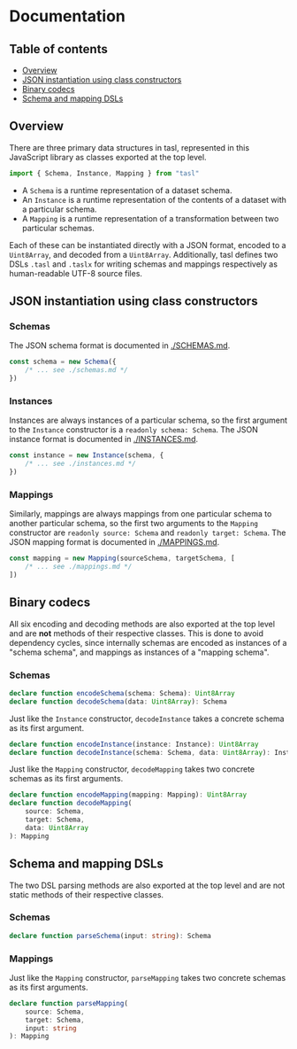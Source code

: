 # Documentation

## Table of contents

- [Overview](#overview)
- [JSON instantiation using class constructors](#json-instantiation-using-class-constructors)
- [Binary codecs](#binary-codecs)
- [Schema and mapping DSLs](#schema-and-mapping-dsls)

## Overview

There are three primary data structures in tasl, represented in this JavaScript library as classes exported at the top level.

```ts
import { Schema, Instance, Mapping } from "tasl"
```

- A `Schema` is a runtime representation of a dataset schema.
- An `Instance` is a runtime representation of the contents of a dataset with a particular schema.
- A `Mapping` is a runtime representation of a transformation between two particular schemas.

Each of these can be instantiated directly with a JSON format, encoded to a `Uint8Array`, and decoded from a `Uint8Array`. Additionally, tasl defines two DSLs `.tasl` and `.taslx` for writing schemas and mappings respectively as human-readable UTF-8 source files.

## JSON instantiation using class constructors

### Schemas

The JSON schema format is documented in [./SCHEMAS.md](./SCHEMAS.md).

```ts
const schema = new Schema({
	/* ... see ./schemas.md */
})
```

### Instances

Instances are always instances of a particular schema, so the first argument to the `Instance` constructor is a `readonly schema: Schema`. The JSON instance format is documented in [./INSTANCES.md](./INSTANCES.md).

```ts
const instance = new Instance(schema, {
	/* ... see ./instances.md */
})
```

### Mappings

Similarly, mappings are always mappings from one particular schema to another particular schema, so the first two arguments to the `Mapping` constructor are `readonly source: Schema` and `readonly target: Schema`. The JSON mapping format is documented in [./MAPPINGS.md](./MAPPINGS.md).

```ts
const mapping = new Mapping(sourceSchema, targetSchema, [
	/* ... see ./mappings.md */
])
```

## Binary codecs

All six encoding and decoding methods are also exported at the top level and are **not** methods of their respective classes. This is done to avoid dependency cycles, since internally schemas are encoded as instances of a "schema schema", and mappings as instances of a "mapping schema".

### Schemas

```ts
declare function encodeSchema(schema: Schema): Uint8Array
declare function decodeSchema(data: Uint8Array): Schema
```

Just like the `Instance` constructor, `decodeInstance` takes a concrete schema as its first argument.

```ts
declare function encodeInstance(instance: Instance): Uint8Array
declare function decodeInstance(schema: Schema, data: Uint8Array): Instance
```

Just like the `Mapping` constructor, `decodeMapping` takes two concrete schemas as its first arguments.

```ts
declare function encodeMapping(mapping: Mapping): Uint8Array
declare function decodeMapping(
	source: Schema,
	target: Schema,
	data: Uint8Array
): Mapping
```

## Schema and mapping DSLs

The two DSL parsing methods are also exported at the top level and are not static methods of their respective classes.

### Schemas

```ts
declare function parseSchema(input: string): Schema
```

### Mappings

Just like the `Mapping` constructor, `parseMapping` takes two concrete schemas as its first arguments.

```ts
declare function parseMapping(
	source: Schema,
	target: Schema,
	input: string
): Mapping
```
